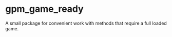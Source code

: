 # gpm_game_ready
 A small package for convenient work with methods that require a full loaded game.
